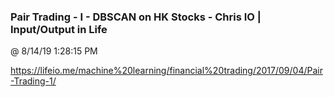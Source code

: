 ﻿

### Pair Trading - I - DBSCAN on HK Stocks - Chris IO | Input/Output in Life
@ 8/14/19 1:28:15 PM

https://lifeio.me/machine%20learning/financial%20trading/2017/09/04/Pair-Trading-1/

